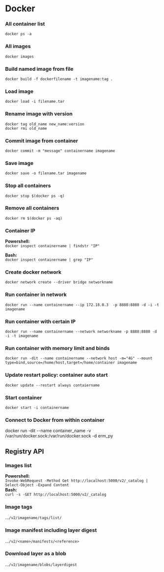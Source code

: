 # Docker

### All container list
```docker ps -a```

### All images
```docker images```

### Build named image from file
```docker build -f dockerfilename -t imagename:tag .```

### Load image
```docker load -i filename.tar```

### Rename image with version
```
docker tag old_name new_name:version 
docker rmi old_name
```

### Commit image from container
```docker commit -m "message" containername imagename```

### Save image
```docker save -o filename.tar imagename```

### Stop all containers
```docker stop $(docker ps -q)```

### Remove all containers
```docker rm $(docker ps -aq)```

### Container IP
__Powershell:__  
```docker inspect containername | findstr "IP"```

__Bash:__  
```docker inspect containername | grep "IP"```

### Create docker network
```docker network create --driver bridge networkname```

### Run container in network
```docker run --name containername --ip 172.18.0.3  -p 8888:8880 -d -i -t imagename```

### Run container with certain IP
```docker run --name containername --network networkname -p 8888:8880 -d -i -t imagename```

### Run container with memory limit and binds
```docker run -dit --name containername --network host -m="4G" --mount type=bind,source=/home/host,target=/home/container imagename```

### Update restart policy: container auto start 
```docker update --restart always contaiername```

### Start container
```docker start -i containername```

### Connect to Docker from within container
docker run -dit --name container_name -v /var/run/docker.sock:/var/run/docker.sock -d erm_py

## Registry API
### Images list
__Powershell:__  
```Invoke-WebRequest -Method Get http://localhost:5000/v2/_catalog | Select-Object -Expand Content```  
__Bash:__  
```curl -s -GET http://localhost:5000/v2/_catalog```

### Image tags
...```/v2/imagename/tags/list/```

### Image manifest including layer digest
...```/v2/<name>/manifests/<reference>```

### Download layer as a blob
...```/v2/imagename/blobs/layerdigest```
